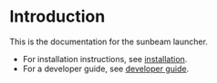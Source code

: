 # Introduction

This is the documentation for the sunbeam launcher.

- For installation instructions, see [installation](./installation.md).
- For a developer guide, see [developer guide](./developer-guide/index.md).
